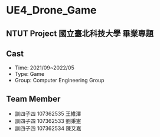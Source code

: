 # UE4_Drone_Game
## NTUT Project 國立臺北科技大學 畢業專題
## Cast
- Time: 2021/09~2022/05
- Type: Game
- Group:  Computer Engineering Group
## Team Member
- 訓四子四 107362535 王維澤
- 訓四子四 107362533 劉秉憲
- 訓四子四 107362534 陳又嘉



